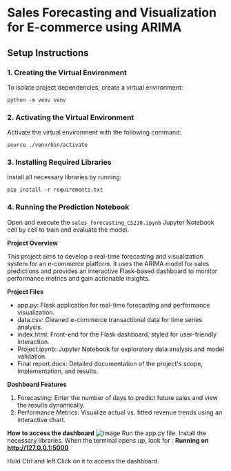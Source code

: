 # Sales Forecasting and Visualization for E-commerce using ARIMA

## Setup Instructions

### 1. Creating the Virtual Environment

To isolate project dependencies, create a virtual environment:

```
python -m venv venv
```

### 2. Activating the Virtual Environment

Activate the virtual environment with the following command:

```
source ./venv/bin/activate
```

### 3. Installing Required Libraries

Install all necessary libraries by running:

```
pip install -r requirements.txt
```

### 4. Running the Prediction Notebook

Open and execute the `sales_forecasting_CS210.ipynb` Jupyter Notebook cell by cell to train and evaluate the model.

**Project Overview**

This project aims to develop a real-time forecasting and visualization system for an e-commerce platform. It uses the ARIMA model for sales predictions and provides an interactive Flask-based dashboard to monitor performance metrics and gain actionable insights.

**Project Files**
* app.py: Flask application for real-time forecasting and performance visualization.
* data.csv: Cleaned e-commerce transactional data for time series analysis.
* index.html: Front-end for the Flask dashboard, styled for user-friendly interaction.
* Project.ipynb: Jupyter Notebook for exploratory data analysis and model validation.
* Final report.docx: Detailed documentation of the project's scope, implementation, and results.

**Dashboard Features**
1) Forecasting: Enter the number of days to predict future sales and view the results dynamically.
2) Performance Metrics: Visualize actual vs. fitted revenue trends using an interactive chart.

**How to access the dashboard**
![image](https://github.com/user-attachments/assets/7e74c5ab-c51f-4139-998f-61a5c704e59b)
Run the app.py file. Install the necessary libraries. When the terminal opens up, look for : **Running on http://127.0.0.1:5000**

Hold Ctrl and left Click on it to access the dashboard.



